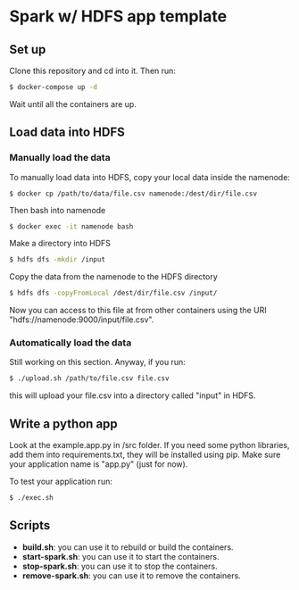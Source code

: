 # Spark w/ HDFS app template

## 

## Set up

Clone this repository and cd into it. Then run: 

```sh
$ docker-compose up -d 
```

Wait until all the containers are up. 



## Load data into HDFS

### Manually load the data

To manually load data into HDFS, copy your local data inside the namenode: 

```shell
$ docker cp /path/to/data/file.csv namenode:/dest/dir/file.csv
```

Then bash into namenode

```bash
$ docker exec -it namenode bash
```

Make a directory into HDFS

```bash
$ hdfs dfs -mkdir /input
```

Copy the data from the namenode to the HDFS directory

```bash
$ hdfs dfs -copyFromLocal /dest/dir/file.csv /input/
```

Now you can access to this file at from other containers  using the URI "hdfs://namenode:9000/input/file.csv". 



### Automatically load the data

Still working on this section. Anyway, if you run: 

```bash
$ ./upload.sh /path/to/file.csv file.csv
```

this will upload your file.csv into a directory called "input" in HDFS. 



## Write a python app

Look at the example.app.py in /src folder. If you need some python libraries, add them into requirements.txt, they will be installed using pip. Make sure your application name is "app.py" (just for now).  

To test your application run:

```bash
$ ./exec.sh
```



## Scripts

- **build.sh**: you can use it to rebuild or build the containers.
- **start-spark.sh**: you can use it to start the containers.
- **stop-spark.sh**: you can use it to stop the containers.
- **remove-spark.sh**: you can use it to remove the containers.